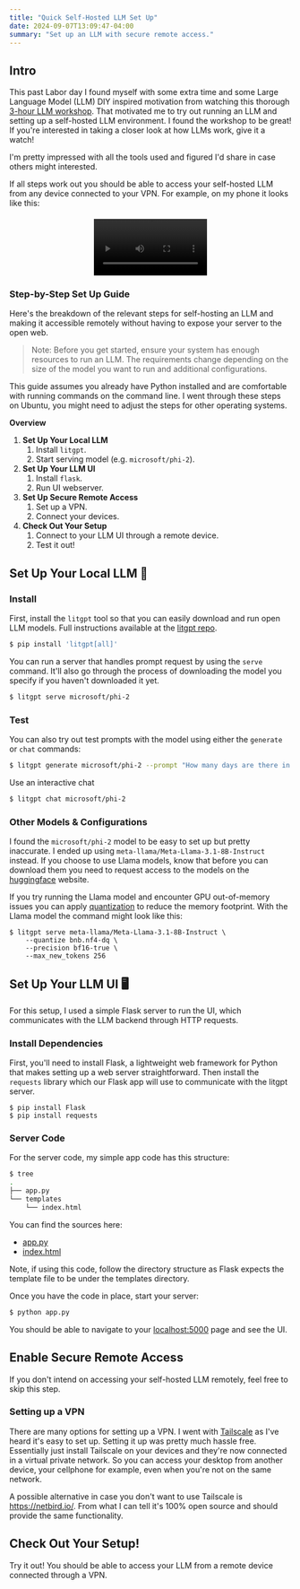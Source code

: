 ```yaml
---
title: "Quick Self-Hosted LLM Set Up"
date: 2024-09-07T13:09:47-04:00
summary: "Set up an LLM with secure remote access."
---
```


## Intro 


This past Labor day I found myself with some extra time and some Large Language Model (LLM) DIY inspired motivation from watching this thorough [3-hour LLM workshop](https://www.youtube.com/watch?v=quh7z1q7-uc). That motivated me to try out running an LLM and setting up a self-hosted LLM environment. I found the workshop to be great! If you're interested in taking a closer look at how LLMs work, give it a watch!

I'm pretty impressed with all the tools used and figured I'd share in case others might interested.

If all steps work out you should be able to access your self-hosted LLM from any device connected to your VPN. For example, on my phone it looks like this:


<div style="display: flex; justify-content: center; align-items: center; margin-top: 20px;">
  <video width="40%" controls autoplay>
    <source src="./media/screenrecord.mp4" type="video/mp4">
    Your browser does not support the video tag.
  </video>
</div>


### Step-by-Step Set Up Guide

Here's the breakdown of the relevant steps for self-hosting an LLM and making it accessible remotely without having to expose your server to the open web.

> Note: Before you get started, ensure your system has enough resources to run an LLM. The requirements change depending on the size of the model you want to run and additional configurations.

This guide assumes you already have Python installed and are comfortable with running commands on the command line. I went through these steps on Ubuntu, you might need to adjust the steps for other operating systems.

**Overview**

1. **Set Up Your Local LLM**
    1. Install `litgpt`.
    1. Start serving model (e.g. `microsoft/phi-2`).
1. **Set Up Your LLM UI**
    1. Install `flask`.
    1. Run UI webserver.
1. **Set Up Secure Remote Access**
    1. Set up a VPN.
    1. Connect your devices.
1. **Check Out Your Setup**
    1. Connect to your LLM UI through a remote device.
    1. Test it out!



## Set Up Your Local LLM 🤖
### Install

First, install the `litgpt` tool so that you can easily download and run open LLM models. Full instructions available at the [litgpt repo](https://github.com/Lightning-AI/litgpt).

```bash
$ pip install 'litgpt[all]'
```

You can run a server that handles prompt request by using the `serve` command. It'll also go through the process of downloading the model you specify if you haven't downloaded it yet.
```bash
$ litgpt serve microsoft/phi-2
```
### Test

You can also try out test prompts with the model using either the `generate` or `chat` commands:
```bash
$ litgpt generate microsoft/phi-2 --prompt "How many days are there in December, 2024?"
```


Use an interactive chat
```bash
$ litgpt chat microsoft/phi-2
```

### Other Models & Configurations
I found the `microsoft/phi-2` model to be easy to set up but pretty inaccurate. I ended up using `meta-llama/Meta-Llama-3.1-8B-Instruct` instead. If you choose to use Llama models, know that before you can download them you need to request access to the models on the [huggingface](https://huggingface.co/) website. 

If you try running the Llama model and encounter GPU out-of-memory issues you can apply [quantization](https://github.com/Lightning-AI/litgpt/blob/1d37f9a99bb4ba2b7373bc7fc5b8c5a457af48df/tutorials/quantize.md#bnbnf4-dq) to reduce the memory footprint. With the Llama model the command might look like this:

```
$ litgpt serve meta-llama/Meta-Llama-3.1-8B-Instruct \
    --quantize bnb.nf4-dq \
    --precision bf16-true \
    --max_new_tokens 256
```


## Set Up Your LLM UI 🖥️
For this setup, I used a simple Flask server to run the UI, which communicates with the LLM backend through HTTP requests.

### Install Dependencies
First, you'll need to install Flask, a lightweight web framework for Python that makes setting up a web server straightforward. Then install the `requests` library which our Flask app will use to communicate with the litgpt server.

```
$ pip install Flask
$ pip install requests
```

### Server Code

For the server code, my simple app code has this structure:
```bash
$ tree
.
├── app.py
└── templates
    └── index.html
```

You can find the sources here:
- [app.py](./source/app.py)
- [index.html](./source/templates/index.txt)

Note, if using this code, follow the directory structure as Flask expects the template file to be under the templates directory.

Once you have the code in place, start your server:
```bash
$ python app.py
```

You should be able to navigate to your [localhost:5000](http://localhost:5000/) page and see the UI.

## Enable Secure Remote Access

If you don't intend on accessing your self-hosted LLM remotely, feel free to skip this step.

### Setting up a VPN

There are many options for setting up a VPN. I went with [Tailscale](https://tailscale.com/) as I've heard it's easy to set up. Setting it up was pretty much hassle free. Essentially just install Tailscale on your devices and they're now connected in a virtual private network. So you can access your desktop from another device, your cellphone for example, even when you're not on the same network.

A possible alternative in case you don't want to use Tailscale is https://netbird.io/. From what I can tell it's 100% open source and should provide the same functionality.

## Check Out Your Setup!

Try it out! You should be able to access your LLM from a remote device connected through a VPN.